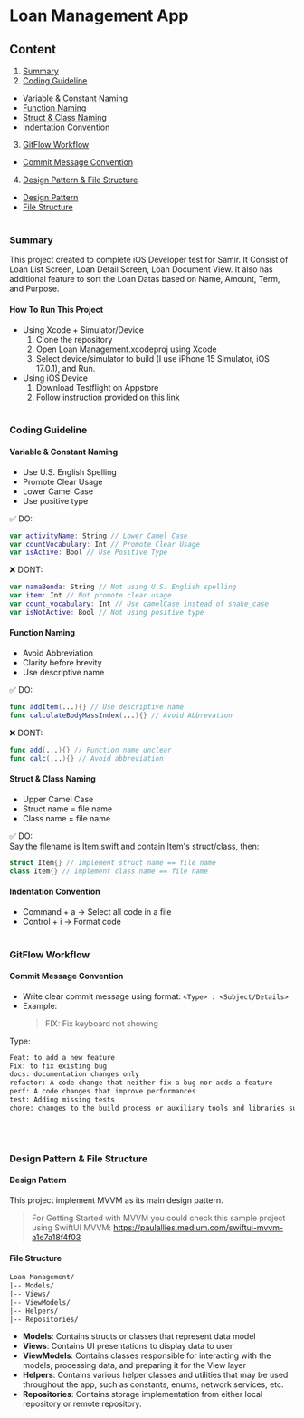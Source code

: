 # Loan Management App

## Content
1. [Summary](#summary)
2. [Coding Guideline](#coding-guideline)
  - [Variable & Constant Naming](#variable--constant-naming)
  - [Function Naming](#function-naming)
  - [Struct & Class Naming](#struct--class-naming)
  - [Indentation Convention](#indentation-convention)
3. [GitFlow Workflow](#gitflow-workflow)
  - [Commit Message Convention](#commit-message-convention)
4. [Design Pattern & File Structure](#design-pattern--file-structure)
  - [Design Pattern](#design-pattern)
  - [File Structure](#file-structure)
<br><br>

### Summary
This project created to complete iOS Developer test for Samir. It Consist of Loan List Screen, Loan Detail Screen, Loan Document View. It also has additional feature to sort the Loan Datas based on Name, Amount, Term, and Purpose.

#### How To Run This Project
- Using Xcode + Simulator/Device
  1. Clone the repository
  2. Open Loan Management.xcodeproj using Xcode
  3. Select device/simulator to build (I use iPhone 15 Simulator, iOS 17.0.1), and Run.
- Using iOS Device
  1. Download Testflight on Appstore
  2. Follow instruction provided on this link 
<br><br>

### Coding Guideline
#### Variable & Constant Naming
- Use U.S. English Spelling
- Promote Clear Usage
- Lower Camel Case
- Use positive type

:white_check_mark: DO:
```swift
var activityName: String // Lower Camel Case
var countVocabulary: Int // Promote Clear Usage
var isActive: Bool // Use Positive Type
```

:x: DONT:
```swift
var namaBenda: String // Not using U.S. English spelling
var item: Int // Not promote clear usage
var count_vocabulary: Int // Use camelCase instead of snake_case
var isNotActive: Bool // Not using positive type
```

#### Function Naming
- Avoid Abbreviation
- Clarity before brevity
- Use descriptive name

:white_check_mark: DO:
```swift
func addItem(...){} // Use descriptive name
func calculateBodyMassIndex(...){} // Avoid Abbrevation
```

:x: DONT:
```swift
func add(...){} // Function name unclear
func calc(...){} // Avoid abbreviation
```

#### Struct & Class Naming
- Upper Camel Case
- Struct name = file name
- Class name = file name

:white_check_mark: DO:\
Say the filename is Item.swift and contain Item's struct/class, then:
```swift
struct Item{} // Implement struct name == file name
class Item{} // Implement class name == file name
```

#### Indentation Convention
- Command + a -> Select all code in a file 
- Control + i -> Format code
<br><br>

### GitFlow Workflow
#### Commit Message Convention
- Write clear commit message using format: `<Type> : <Subject/Details>`
- Example:
  > FIX: Fix keyboard not showing

Type:
```txt
Feat: to add a new feature
Fix: to fix existing bug
docs: documentation changes only
refactor: A code change that neither fix a bug nor adds a feature
perf: A code changes that improve performances
test: Adding missing tests
chore: changes to the build process or auxiliary tools and libraries such as documentation generation
```
<br><br>

### Design Pattern & File Structure
#### Design Pattern
This project implement MVVM as its main design pattern.
> For Getting Started with MVVM you could check this sample project using SwiftUI MVVM: https://paulallies.medium.com/swiftui-mvvm-a1e7a18f4f03

#### File Structure
```txt
Loan Management/
|-- Models/
|-- Views/
|-- ViewModels/
|-- Helpers/
|-- Repositories/
```
- **Models**: Contains structs or classes that represent data model
- **Views**: Contains UI presentations to display data to user
- **ViewModels**: Contains classes responsible for interacting with the models, processing data, and preparing it for the View layer
- **Helpers**: Contains various helper classes and utilities that may be used throughout the app, such as constants, enums, network services, etc.
- **Repositories**: Contains storage implementation from either local repository or remote repository.
<br>

